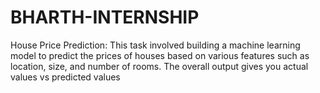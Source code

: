 # BHARTH-INTERNSHIP
House Price Prediction: This task involved building a machine learning model to predict the prices of houses based on various features such as location, size, and number of rooms.
The overall output gives you actual values vs predicted values
